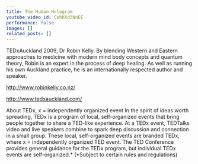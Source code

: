 ```yaml
---
title: The Human Hologram
youtube_video_id: CohKXd3NnEE
performance: false
images: []
related_posts: []
---
```


TEDxAuckland 2009, Dr Robin Kelly. 
By blending Western and Eastern approaches to medicine with modern mind body concepts and quantum theory, Robin is an expert in the process of deep healing. As well as running his own Auckland practice, he is an internationally
respected author and speaker.

http://www.robinkelly.co.nz/

http://www.tedxauckland.com/

About TEDx, x = independently organized event
In the spirit of ideas worth spreading, TEDx is a program of local, self-organized events that bring people together to share a TED-like experience. At a TEDx event, TEDTalks video and live speakers combine to spark deep discussion and connection in a small group. These local, self-organized events are branded TEDx, where x = independently organized TED event. The TED Conference provides general guidance for the TEDx program, but individual TEDx events are self-organized.* (*Subject to certain rules and regulations)
